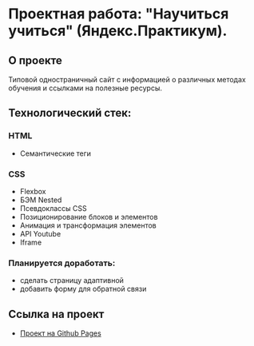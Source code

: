 # Проектная работа: "Научиться учиться" (Яндекс.Практикум).

## О проекте
Типовой одностраничный сайт с информацией о различных методах обучения и ссылками на полезные ресурсы.

## Технологический стек:
### HTML
* Семантические теги
### СSS
* Flexbox
* БЭМ Nested
* Псевдоклассы CSS
* Позиционирование блоков и элементов
* Анимация и трансформация элементов
* API Youtube
* Iframe

### Планируется доработать:
- сделать страницу адаптивной
- добавить форму для обратной связи

## Ссылка на проект
* [Проект на Github Pages](https://andryuha-nikolaev.github.io/how-to-learn/)
